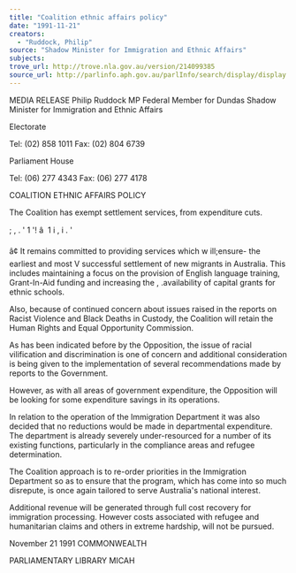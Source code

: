 ```yaml
---
title: "Coalition ethnic affairs policy"
date: "1991-11-21"
creators:
  - "Ruddock, Philip"
source: "Shadow Minister for Immigration and Ethnic Affairs"
subjects:
trove_url: http://trove.nla.gov.au/version/214099385
source_url: http://parlinfo.aph.gov.au/parlInfo/search/display/display.w3p;query=Id%3A%22media/pressrel/HPR02004512%22
---
```


 MEDIA RELEASE Philip Ruddock MP Federal Member for Dundas  Shadow Minister for Immigration and  Ethnic Affairs

 Electorate

 Tel: (02) 858 1011  Fax: (02) 804 6739

 Parliament House

 Tel: (06) 277 4343  Fax: (06) 277 4178

 COALITION ETHNIC AFFAIRS POLICY

 The Coalition has exempt settlement services, from expenditure cuts.

 ; , . ' 1  '! â   1  i , i . ' 

 â¢ It remains committed to providing services which w ill;ensure- the earliest and most  V successful settlement of new migrants in Australia. This includes maintaining a focus on  the provision of English language training, Grant-In-Aid funding and increasing the  , .availability of capital grants for ethnic schools.

 Also, because of continued concern about issues raised in the reports on Racist Violence  and Black Deaths in Custody, the Coalition will retain the Human Rights and Equal  Opportunity Commission.

 As has been indicated before by the Opposition, the issue of racial vilification and  discrimination is one of concern and additional consideration is being given to the  implementation of several recommendations made by reports to the Government.

 However, as with all areas of government expenditure, the Opposition will be looking for  some expenditure savings in its operations.

 In relation to the operation of the Immigration Department it was also decided that no  reductions would be made in departmental expenditure. The department is already  severely under-resourced for a number of its existing functions, particularly in the  compliance areas and refugee determination.

 The Coalition approach is to re-order priorities in the Immigration Department so as to  ensure that the program, which has come into so much disrepute, is once again tailored  to serve Australia's national interest.

 Additional revenue will be generated through full cost recovery for immigration  processing. However costs associated with refugee and humanitarian claims and others  in extreme hardship, will not be pursued.

 November 21 1991 COMMONWEALTH  

 PARLIAMENTARY LIBRARY  MICAH

